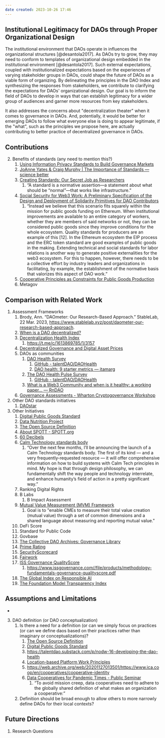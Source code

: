 ```yaml
---
date created: 2023-10-26 17:46
---
```

## Institutional Legitimacy for DAOs through Proper Organizational Design

The institutional environment that DAOs operate in influences the organizational structures [@desantola2017]. As DAOs try to grow, they may need to conform to templates of organizational design embedded in the institutional environment [@desantola2017]. Such external expectations, coupled with institutionalized expectations based on the experiences of varying stakeholder groups in DAOs, could shape the future of DAOs as a viable form of organizing. By delineating the principles in the DAO Index and synthesizing the responses from stakeholders, we contribute to clarifying the expectations for DAOs' organizational design. Our goal is to inform the field of DAOs to develop in ways that can establish legitimacy for a wider group of audiences and garner more resources from key stakeholders. 

It also addresses the concerns about "decentralization theater" when it comes to governance in DAOs. And, potentially, it would be better for emerging DAOs to follow what everyone else is doing to appear legitimate, if the "what", such as the principles we propose here, are actually  contributing to better practice of decentralized governance in DAOs. 

## Contributions 


 2. Benefits of standards (any need to mention this?)
	1. [Using Information Privacy Standards to Build Governance Markets](https://www.youtube.com/watch?v=CQ_COiXwBcU)
	2. [JoAnne Yates & Craig Murphy | The Importance of Standards — science better](https://www.scibetter.com/interview/standards)
	3. [Creating Standards: Our Secret Job as Researchers](https://dl.acm.org/doi/pdf/10.1145/3615670)
	   1. “A standard is a normative assertion—a statement about what should be “normal”—that works like infrastructure.”
	4. [Social Security for Web3 Work: A Preliminary Specification of the Design and Deployment of Solidarity Primitives for DAO Contributors](https://papers.ssrn.com/sol3/papers.cfm?abstract_id=4596552)
	   1. “Instead we believe that this scenario fits squarely within the mission for public goods funding on Ethereum. When institutional improvements are available to an entire category of workers, whether they are members of said networks or not, they can be considered public goods since they improve conditions for the whole ecosystem. Quality standards for producers are an example of this [12]. In the Ethereum ecosystem the EIP process and the ERC token standard are good examples of public goods in the making. Extending technical and social standards for labor relations is another way to generate positive externalities for the web3 ecosystem. For this to happen, however, there needs to be a collective effort by industry leaders and organizations in facilitating, by example, the establishment of the normative basis that valorizes this aspect of DAO work.”
	5. [Cooperative Principles as Constraints for Public Goods Production](https://econpapers.repec.org/paper/agsncerze/31808.htm)
	6. Metagov

## Comparison with Related Work

1. Assessment Frameworks
   1. Brody, Ann. “DAOmeter: Our Research-Based Approach.” StableLab, 22 Mar. 2023, <https://www.stablelab.xyz/post/daometer-our-research-based-approach>.
   2. [When is a DAO decentralized?](https://arxiv.org/abs/2304.08160)
   3. [Decentralization Health Index](https://docs.google.com/spreadsheets/d/1V1FbORWJIMFviO16stKFzKRCJ2V89c6m0zHIduRaC5Y/edit#gid=839614974)
      1. <https://t.me/c/1613869785/1/3157>
   4. [Decentralized Governance and Digital Asset Prices](https://papers.ssrn.com/sol3/papers.cfm?abstract_id=4367209)
   5. DAOs as communities
      1. [DAO Health Survey](https://talentdao.mirror.xyz/1rT8KGt6wHzC03UQphG-upuW8HqRX6bP9YfFTtijl0Y)
         1. [GitHub - talentDAO/DAOHealth](https://github.com/talentDAO/DAOHealth)
         2. [DAO health: 9 starter metrics — itamarg](https://mirror.xyz/itamarg.eth/Cxs_pTvMQ3-Udj1MYDZW46OZxGnHET1cHQX_tTozckw)
      2. [The DAO Health Pulse Survey](https://talentdao.substack.com/p/nodw-16-developing-the-dao-health?r=b3uxm&utm_campaign=post&utm_medium=web)
         1. [GitHub - talentDAO/DAOHealth](https://github.com/talentDAO/DAOHealth)
      3. [What is a Web3 Community and when is it healthy: a working paper… — RnDAO](https://rndao.mirror.xyz/F-SMj6p_jdYvrMMkR1d9Hd6YbEg39qItTKfjo-zkgqM)
   6. [Governance Assessments - Wharton Cryptogovernance Workshop](https://cryptogov.net/governance-assessments/)
2. Other DAO standards initiatives
   1. [DAOstar](https://daostar.org/)
3. Other Initiatives
   1. [Digital Public Goods Standard](https://digitalpublicgoods.net/standard/)
   2. [Data Nutrition Project](https://datanutrition.org/)
   3. [The Open Source Definition](https://opensource.org/osd/)
   4. [About SPOTT - SPOTT.org](https://www.spott.org/about/)
   5. [60 Decibels](https://60decibels.com/)
   6. [Calm Technology standards body](https://www.caseorganic.com/posts/how-design-is-governance)
      1. “Over the next few months, I’ll be announcing the launch of a Calm Technology standards body. The first of its kind — and a very frequently-requested resource — it will offer comprehensive information on how to build systems with Calm Tech principles in mind. My hope is that through design philosophy, we can fundamentally shift the way people and technology interrelate, and enhance humanity’s field of action in a pretty significant way.”
   7. Ranking Digital Rights
   8. B Labs
      1. B Impact Assessment
   9. [Mutual Value Measurement (MVM) Framework](https://mvm.coop/)
      1. Goal is to "enable CMEs to measure their total value creation (mutual value) through a set of common dimensions and a shared language about measuring and reporting mutual value."
   10. DeFi Score
   11. Standard for Public Code
   12. Govbase
   13. [The Collective DAO Archives: Governance Library](https://plaid-cement-e44.notion.site/The-Collective-DAO-Archives-Governance-Library-a58c6a2567c34636bc425ac97c7c9a79)
   14. [Prime Rating](https://www.prime.xyz/rating-defi)
   15. [SecurityScorecard](https://securityscorecard.com/security-rating)
   16. [Fairwork](https://fair.work/en/fw/homepage)
   17. [ISS Governance QualityScore](https://www.issgovernance.com/esg/ratings/governance-qualityscore/)
       1. <https://www.issgovernance.com//file/products/methodology-fundamentals-governance-qualityscore.pdf>
   18. [The Global Index on Responsible AI](https://www.responsibleaiindex.org/)
   19. [The Foundation Model Transparency Index](https://crfm.stanford.edu/fmti/)

## Assumptions and Limitations

- 
 3. DAO definition (or DAO conceptualization)
	1. Is there a need for a definition (or can we simply focus on practices (or can we define daos based on their practices rather than imaginary or conceptualizations)?
	   1. [The Open Source Definition](https://opensource.org/osd/)
	   2. [Digital Public Goods Standard](https://digitalpublicgoods.net/standard/)
	   3. <https://talentdao.substack.com/p/nodw-16-developing-the-dao-health>
	   4. [Location-based Platform Work Principles](https://fair.work/en/fw/principles/fairwork-principles-location-based-work/)
	   5. <https://web.archive.org/web/20201127013501/https://www.ica.coop/en/cooperatives/cooperative-identity>
	   6. [Data Cooperatives for Pandemic Times - Public Seminar](https://publicseminar.org/essays/data-cooperatives-for-pandemic-times/)
		  1. “To avoid mission creep, data cooperatives need to adhere to the globally shared definition of what makes an organization a cooperative:”
	2. Definition should be broad enough to allow others to more narrowly define DAOs for their local contexts?

## Future Directions

1. Research Questions
